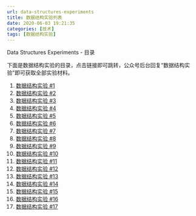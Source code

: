 ```yaml
---
url: data-structures-experiments
title: 数据结构实验列表
date: 2020-06-03 19:21:35
categories: [技术]
tags: [数据结构实验]
---
```


Data Structures Experiments - 目录

<!--more-->

下面是数据结构实验的目录，点击链接即可跳转，公众号后台回复“数据结构实验”即可获取全部实验材料。

1. [数据结构实验 #1](https://superpung.com/data-structures-experiment-1/)
2. [数据结构实验 #2](https://superpung.com/data-structures-experiment-2/)
3. [数据结构实验 #3](https://superpung.com/data-structures-experiment-3/)
4. [数据结构实验 #4](https://superpung.com/data-structures-experiment-4/)
5. [数据结构实验 #5](https://superpung.com/data-structures-experiment-5/)
6. [数据结构实验 #6](https://superpung.com/data-structures-experiment-6/)
7. [数据结构实验 #7](https://superpung.com/data-structures-experiment-7/)
8. [数据结构实验 #8](https://superpung.com/data-structures-experiment-8/)
9. [数据结构实验 #9](https://superpung.com/data-structures-experiment-9/)
10. [数据结构实验 #10](https://superpung.com/data-structures-experiment-10/)
11. [数据结构实验 #11](https://superpung.com/data-structures-experiment-11/)
12. [数据结构实验 #12](https://superpung.com/data-structures-experiment-12/)
13. [数据结构实验 #13](https://superpung.com/data-structures-experiment-13/)
14. [数据结构实验 #14](https://superpung.com/data-structures-experiment-14/)
15. [数据结构实验 #15](https://superpung.com/data-structures-experiment-15/)
16. [数据结构实验 #16](https://superpung.com/data-structures-experiment-16/)
17. [数据结构实验 #17](https://superpung.com/data-structures-experiment-17/)
